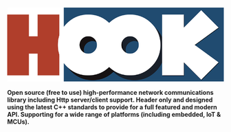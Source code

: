 ![alt text](https://github.com/koobika/hook/blob/main/resources/images/hook-logo.png?raw=true)
<p><b>Open source (free to use) high-performance network communications library including Http server/client support. Header only and designed using the latest C++ standards to provide for a full featured and modern API. Supporting for a wide range of platforms (including embedded, IoT & MCUs).</b></p>
